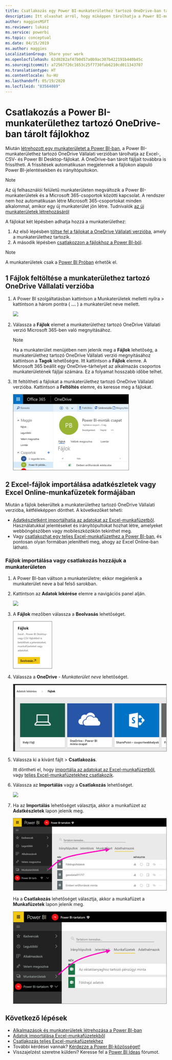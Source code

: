 ```yaml
---
title: Csatlakozás egy Power BI-munkaterülethez tartozó OneDrive-ban tárolt fájlokhoz
description: Itt olvashat arról, hogy miképpen tárolhatja a Power BI-munkaterülethez tartozó OneDrive-ban az Excel-, CSV- és Power BI Desktop-fájlokat, és hogyan csatlakozhat hozzájuk.
author: maggiesMSFT
ms.reviewer: lukasz
ms.service: powerbi
ms.topic: conceptual
ms.date: 04/15/2019
ms.author: maggies
LocalizationGroup: Share your work
ms.openlocfilehash: 62d0282af47b0d57a0b9ac307b422191b440b45c
ms.sourcegitcommit: a72567f26c1653c25f7730fab6210cd011343707
ms.translationtype: HT
ms.contentlocale: hu-HU
ms.lasthandoff: 05/19/2020
ms.locfileid: "83564089"
---
```

# <a name="connect-to-files-stored-in-onedrive-for-your-power-bi-workspace"></a>Csatlakozás a Power BI-munkaterülethez tartozó OneDrive-ban tárolt fájlokhoz
Miután [létrehozott egy munkaterületet a Power BI-ban](../collaborate-share/service-create-distribute-apps.md), a Power BI-munkaterülethez tartozó OneDrive Vállalati verzióban tárolhatja az Excel-, CSV- és Power BI Desktop-fájlokat. A OneDrive-ban tárolt fájljait továbbra is frissítheti. A frissítések automatikusan megjelennek a fájlokon alapuló Power BI-jelentésekben és irányítópultokon. 

> [!NOTE]
> Az új felhasználói felületű munkaterületen megváltozik a Power BI-munkaterületek és a Microsoft 365-csoportok közötti kapcsolat. A rendszer nem hoz automatikusan létre Microsoft 365-csoportokat minden alkalommal, amikor egy új munkaterület jön létre. Tudnivalók [az új munkaterületek létrehozásáról](../collaborate-share/service-create-the-new-workspaces.md)

A fájlokat két lépésben adhatja hozzá a munkaterülethez: 

1. Az első lépésben [töltse fel a fájlokat a OneDrive Vállalati verzióba](service-connect-to-files-in-app-workspace-onedrive-for-business.md#1-upload-files-to-the-onedrive-for-business-for-your-workspace), amely a munkaterülethez tartozik.
2. A második lépésben [csatlakozzon a fájlokhoz a Power BI-ból](service-connect-to-files-in-app-workspace-onedrive-for-business.md#2-import-excel-files-as-datasets-or-as-excel-online-workbooks).

> [!NOTE]
> A munkaterületek csak a [Power BI Próban](../fundamentals/service-features-license-type.md) érhetők el.
> 

## <a name="1-upload-files-to-the-onedrive-for-business-for-your-workspace"></a>1 Fájlok feltöltése a munkaterülethez tartozó OneDrive Vállalati verzióba
1. A Power BI szolgáltatásban kattintson a Munkaterületek melletti nyílra > kattintson a három pontra ( **…** ) a munkaterület neve mellett. 
   
   ![](media/service-connect-to-files-in-app-workspace-onedrive-for-business/power-bi-app-ellipsis.png)
2. Válassza a **Fájlok** elemet a munkaterülethez tartozó OneDrive Vállalati verzió Microsoft 365-ben való megnyitásához.
   
   > [!NOTE]
   > Ha a munkaterület menüjében nem jelenik meg a **Fájlok** lehetőség, a munkaterülethez tartozó OneDrive Vállalati verzió megnyitásához kattintson a **Tagok** lehetőségre. Itt kattintson a **Fájlok** elemre. A Microsoft 365 beállít egy OneDrive-tárhelyet az alkalmazás csoportos munkaterületének fájljai számára. Ez a folyamat hosszabb időbe telhet.
   > 
   > 
3. Itt feltöltheti a fájlokat a munkaterülethez tartozó OneDrive Vállalati verzióba. Kattintson a **Feltöltés** elemre, és keresse meg a fájlokat.
   
   ![](media/service-connect-to-files-in-app-workspace-onedrive-for-business/pbi_grpfilesonedrive.png)

## <a name="2-import-excel-files-as-datasets-or-as-excel-online-workbooks"></a>2 Excel-fájlok importálása adatkészletek vagy Excel Online-munkafüzetek formájában
Miután a fájlok bekerültek a munkaterülethez tartozó OneDrive Vállalati verzióba, kétféleképpen dönthet. A következőket teheti: 

* [Adatkészletként importálhatja az adatokat az Excel-munkafüzetből](service-get-data-from-files.md). Használatukkal jelentéseket és irányítópultokat hozhat létre, amelyeket webböngészőben vagy mobileszközökön tekinthet meg.
* Vagy [csatlakozhat egy teljes Excel-munkafüzethez a Power BI-ban](service-excel-workbook-files.md), és pontosan olyan formában jelenítheti meg, ahogy az Excel Online-ban látható.

### <a name="import-or-connect-to-the-files-in-your-workspace"></a>Fájlok importálása vagy csatlakozás hozzájuk a munkaterületen
1. A Power BI-ban váltson a munkaterületre; ekkor megjelenik a munkaterület neve a bal felső sarokban. 
2. Kattintson az **Adatok lekérése** elemre a navigációs panel alján. 
   
   ![](media/service-connect-to-files-in-app-workspace-onedrive-for-business/power-bi-app-get-data-button.png)
3. A **Fájlok** mezőben válassza a **Beolvasás** lehetőséget.
   
   ![](media/service-connect-to-files-in-app-workspace-onedrive-for-business/pbi_getfiles.png)
4. Válassza a **OneDrive** - *Munkaterület neve* lehetőséget.
   
    ![](media/service-connect-to-files-in-app-workspace-onedrive-for-business/pbi_grp_one_drive_shrpt.png)
5. Válassza ki a kívánt fájlt > **Csatlakozás**.
   
    Itt döntheti el, hogy [importálja az adatokat az Excel-munkafüzetből](service-get-data-from-files.md), vagy [teljes Excel-munkafüzetekhez csatlakozik](service-excel-workbook-files.md).
6. Válassza az **Importálás** vagy a **Csatlakozás** lehetőséget.
   
    ![](media/service-connect-to-files-in-app-workspace-onedrive-for-business/pbi_importexceldataorwholecrop.png)
7. Ha az **Importálás** lehetőséget választja, akkor a munkafüzet az **Adatkészletek** lapon jelenik meg. 
   
    ![](media/service-connect-to-files-in-app-workspace-onedrive-for-business/power-bi-app-excel-file-import.png)
   
    Ha a **Csatlakozás** lehetőséget választja, akkor a munkafüzet a **Munkafüzetek** lapon jelenik meg.
   
    ![](media/service-connect-to-files-in-app-workspace-onedrive-for-business/power-bi-app-excel-file-connect.png)

## <a name="next-steps"></a>Következő lépések
* [Alkalmazások és munkaterületek létrehozása a Power BI-ban](../collaborate-share/service-create-distribute-apps.md)
* [Adatok importálása Excel-munkafüzetekből](service-get-data-from-files.md)
* [Csatlakozás teljes Excel-munkafüzetekhez](service-excel-workbook-files.md)
* További kérdései vannak? [Kérdezze a Power BI-közösséget!](https://community.powerbi.com/)
* Visszajelzést szeretne küldeni? Keresse fel a [Power BI Ideas](https://ideas.powerbi.com/forums/265200-power-bi) fórumot.
